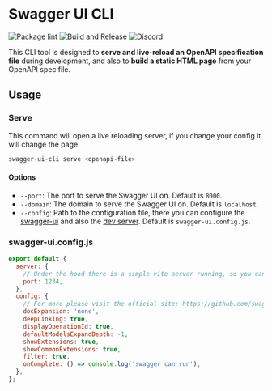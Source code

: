 # Swagger UI CLI

[![Package lint](https://github.com/szendezsombor/swagger-ui-cli/actions/workflows/lint.yaml/badge.svg)](https://github.com/szendezsombor/swagger-ui-cli/actions/workflows/lint.yaml)
[![Build and Release](https://github.com/szendezsombor/swagger-ui-cli/actions/workflows/build-and-release.yaml/badge.svg)](https://github.com/szendezsombor/swagger-ui-cli/actions/workflows/build-and-release.yaml)
[![Discord](https://dcbadge.limes.pink/api/server/6F6MCSKQ?style=flat)](https://discord.gg/6F6MCSKQ)

This CLI tool is designed to **serve and live-reload an OpenAPI specification file** during development, and also to **build a static HTML page** from your OpenAPI spec file.

## Usage

### Serve

This command will open a live reloading server, if you change your config it will change the page.

```bash
swagger-ui-cli serve <openapi-file>
```

#### Options

- `--port`: The port to serve the Swagger UI on. Default is `8000`.
- `--domain`: The domain to serve the Swagger UI on. Default is `localhost`.
- `--config`: Path to the configuration file, there you can configure the [swagger-ui](https://github.com/swagger-api/swagger-ui/blob/HEAD/docs/usage/configuration.md) and also the [dev server](https://vite.dev/config/server-options). Default is `swagger-ui.config.js`.

### swagger-ui.config.js

```javascript
export default {
  server: {
    // Under the hood there is a simple vite server running, so you can use any vite server options here. https://vite.dev/config/server-options
    port: 1234,
  },
  config: {
    // For more please visit the official site: https://github.com/swagger-api/swagger-ui/blob/HEAD/docs/usage/configuration.md
    docExpansion: 'none',
    deepLinking: true,
    displayOperationId: true,
    defaultModelsExpandDepth: -1,
    showExtensions: true,
    showCommonExtensions: true,
    filter: true,
    onComplete: () => console.log('swagger can run'),
  },
};
```
